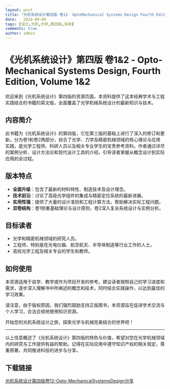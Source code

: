 ```yaml
---
layout: post
title: "光机系统设计第四版 卷12  OptoMechanical Systems Design Fourth Edition Volume 12"
date:   2024-09-09
tags: [设计,光机,光学,第四版,系统]
comments: true
author: admin
---
```

# 《光机系统设计》第四版 卷1&2 - Opto-Mechanical Systems Design, Fourth Edition, Volume 1&2

欢迎来到《光机系统设计》第四版的资源页面。本资料提供了这本经典学术与工程实践结合的书籍的英文版，全面覆盖了光学机械系统设计的最新知识与技术。

## 内容简介

此书籍为《光机系统设计》的第四版，它在第三版的基础上进行了深入的修订和更新。分为卷1和卷2两部分，综合了光学、力学及精密机械领域的核心理论与应用实践，是光学工程师、科研人员以及相关专业学生的宝贵参考资料。作者通过详尽的案例分析、设计方法论和现代设计工具的介绍，引导读者掌握从概念设计到实际应用的全过程。

## 版本特点

- **全面升级**：包含了最新的材料特性、制造技术及设计理念。
- **技术前沿**：讨论了高级光学组件的集成与精密定位系统的最新进展。
- **实用性强**：提供了大量的设计准则和工程计算方法，帮助解决实际工程问题。
- **双卷结构**：卷1侧重基础理论与设计原则，卷2深入复杂系统设计与实例分析。

## 目标读者

- 光学和精密机械领域的研究人员。
- 工程师，特别是在光电仪器、航空航天、半导体制造等行业工作的人士。
- 高校光学工程及相关专业的学生和教师。

## 如何使用

本资源适用于自学、教学或作为项目开发的参考。建议读者按照自己的学习进度和需求，逐步深入理解书中所阐述的概念和技术，同时结合实践操作，以达到最佳的学习效果。

请注意，由于版权原因，我们强烈鼓励支持正版图书，本资源旨在促进学术交流与个人学习，合法合规地使用知识资源。

开始您的光机系统设计之旅，探索光学与机械完美结合的世界吧！

---

以上信息概述了《光机系统设计》第四版的特色与价值，希望对您在光学机械领域内的研究与工作提供有益的帮助。记得在实际应用中遵守知识产权的相关规定，尊重原著，共同推进科技的进步与分享。

## 下载链接

[光机系统设计第四版卷12-Opto-MechanicalSystemsDesign分享](https://pan.quark.cn/s/7b4fc7b83dda)